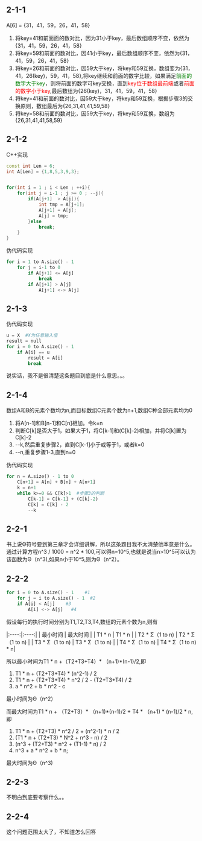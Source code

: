 ## 2-1-1

A[6] = {31，41，59，26，41，58}
1. 将key=41和前面面的数对比，因为31小于key，最后数组顺序不变，依然为{31，41，59，26，41，58}
2. 将key=59和前面的数对比，因41小于key，最后数组顺序不变，依然为{31，41，59，26，41，58}
3. 将key=26和前面的数对比，因59大于key，将key和59互换，数组变为{31，41，26(key)，59，41，58},将key继续和前面的数字比较，如果满足<font color=green>前面的数字大于key</font>，则将前面的数字可key交换，直到<font color=red>key位于数组最前端</font>或者<font color=red>前面的数字小于key</font>,最后数组为{26(key)，31，41，59，41，58}
4. 将key=41和前面的数对比，因59大于key，将key和59互换，根据步骤3的交换原则，数组最后为{26,31,41,41,59,58}
5. 将key=58和前面的数对比，因59大于key，将key和59互换，数组为{26,31,41,41,58,59}

## 2-1-2
C++实现
```c++
const int Len = 6;
int A[Len] = {1,8,5,3,9,3};


for(int i = 1 ; i < Len ; ++i){
    for(int j = i-1 ; j >= 0 ; --j){
	    if(A[j+1]  > A[j]){
		    int tmp = A[j+1];
		    A[j+1] = A[j];
		    A[j] = tmp;
	    }else
		    break;
	}
}
```
伪代码实现
```python
for i = 1 to A.size() - 1
    for j = i-1 to 0
        if A[j+1] <= A[j]
            break
        if A[j+1] > A[j]
            A[j+1] <-> A[j]
```

## 2-1-3

伪代码实现
```python
u = X  #X为任意输入值
result = null
for i = 0 to A.size() - 1
    if A[i] == u
        result = A[i]
        break
```
说实话，我不是很清楚这条题目到底是什么意思。。。

## 2-1-4

数组A和B的元素个数均为n,而目标数组C元素个数为n+1,数组C种全部元素均为0
1. 将A[n-1]和B[n-1]和C[n]相加。令k=n
2. 判断C[k]是否大于1，如果大于1，将C[k-1]和(C[k]-2)相加，并将C[k]置为C[k]-2
3. --k,然后重复步骤2，直到C[k-1]小于或等于1，或者k=0
4. --n,重复步骤1-3,直到n=0

伪代码实现
```python
for n = A.size() - 1 to 0
    C[n+1] = A[n] + B[n] + A[n+1]
    k = n+1
    while k>=0 && C[k]>1  #步骤3的判断
        C[k-1] = C[k-1] + (C[k]-2) 
        C[k] = C[k] - 2
        --k
```

## 2-2-1

书上说Θ符号要到第三章才会详细讲解，所以这条题目我不太清楚他本意是什么。通过计算方程n^3 / 1000 = n^2 * 100,可以得n=10^5,也就是说当n>10^5可以认为该函数为Θ（n^3),如果n小于10^5,则为Θ（n^2）。

## 2-2-2

```python
for i = 0 to A.size() - 1    #1
    for j = i to A.size() - 1  #2
    if A[i] < A[j]    #3
        A[i] <-> A[j]   #4
```
假设每行的执行时间分别为T1,T2,T3,T4,数组的元素个数为n,则有

|:----:|:----:|
| 最小时间 | 最大时间 |
| T1 * n | T1 * n |
| T2 * Σ（1 to n) | T2 * Σ（1 to n) |
| T3 * Σ（1 to n) | T3 * Σ（1 to n) |
| T4 * Σ（1 to n) | T4 * Σ（1 to n) * n|

所以最小时间为T1 * n +（T2+T3+T4）* （n+1)*(n-1)/2,即

1. T1 * n + (T2+T3+T4) * (n^2-1) / 2
2. T1 * n + (T2+T3+T4) * n^2 / 2 - (T2+T3+T4) / 2
3. a * n^2 + b * n^2 - c

最小时间为Θ（n^2）

而最大时间为T1 * n + （T2+T3）* （n+1)*(n-1)/2 + T4 * （n+1) * (n-1)/2 * n,即

1. T1 * n + (T2+T3) * n^2 / 2 + (n^2-1) * n / 2
2. (T1 * n + (T2+T3) * N^2 + n^3 - n) / 2
3. (n^3 + (T2+T3) * n^2 + (T1-1) * n) / 2
4. n^3 + a * n^2 + b * n;

最大时间为Θ（n^3)

## 2-2-3

不明白到底要考察什么。。

## 2-2-4

这个问题范围太大了，不知道怎么回答